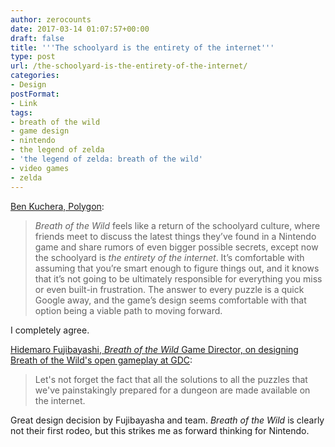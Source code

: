 ```yaml
---
author: zerocounts
date: 2017-03-14 01:07:57+00:00
draft: false
title: '''The schoolyard is the entirety of the internet'''
type: post
url: /the-schoolyard-is-the-entirety-of-the-internet/
categories:
- Design
postFormat:
- Link
tags:
- breath of the wild
- game design
- nintendo
- the legend of zelda
- 'the legend of zelda: breath of the wild'
- video games
- zelda
---
```


[Ben Kuchera, Polygon](http://www.polygon.com/2017/3/13/14911478/zelda-breath-of-the-wild-has-the-courage-to-assume-youre-not-stupid):

> _Breath of the Wild_ feels like a return of the schoolyard culture, where friends meet to discuss the latest things they’ve found in a Nintendo game and share rumors of even bigger possible secrets, except now the schoolyard is _the entirety of the internet_. It’s comfortable with assuming that you’re smart enough to figure things out, and it knows that it’s not going to be ultimately responsible for everything you miss or even built-in frustration. The answer to every puzzle is a quick Google away, and the game’s design seems comfortable with that option being a viable path to moving forward.

I completely agree.

[Hidemaro Fujibayashi, _Breath of the Wild_ Game Director, on designing Breath of the Wild's open gameplay at GDC](https://www.youtube.com/watch?v=QyMsF31NdNc):

> Let's not forget the fact that all the solutions to all the puzzles that we've painstakingly prepared for a dungeon are made available on the internet.

Great design decision by Fujibayasha and team. _Breath of the Wild_ is clearly not their first rodeo, but this strikes me as forward thinking for Nintendo.
